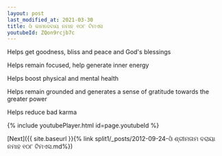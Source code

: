 ```yaml
---
layout: post
last_modified_at: 2021-03-30
title: ଓଁ କାମଦେବାୟ ନମାହ ୧୦୮ ଟିମଏସ
youtubeId: ZQon9rcjb7c
---
```

 
 
Helps get goodness, bliss and peace and God's blessings
 
Helps remain focused, help generate inner energy 
 
Helps boost physical and mental health 
 
Helps remain grounded and generates a sense of gratitude towards the greater power 
 
Helps reduce bad karma
 
 
 
 


{% include youtubePlayer.html id=page.youtubeId %}
 
[Next]({{ site.baseurl }}{% link  split1/_posts/2012-09-24-ଓଁ ଶ୍ରୀମତାମ ବରାୟା ନମାହ ୧୦୮ ଟିମଏସ.md%})
 
